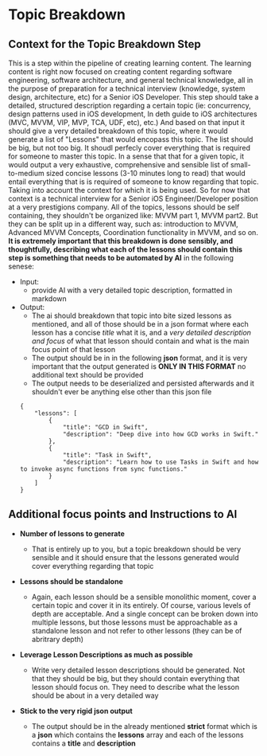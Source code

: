 # Topic Breakdown


## Context for the Topic Breakdown Step

This is a step within the pipeline of creating learning content. 
The learning content is right now focused on creating content regarding software engineering, software architecture, and general technical knowledge, all in the purpose of preparation for a technical interview (knowledge, system design, architecture, etc) for a Senior iOS Developer.
This step should take a detailed, structured description regarding a certain topic (ie: concurrency, design patterns used in iOS development, In deth guide to iOS architectures (MVC, MVVM, VIP, MVP, TCA, UDF, etc), etc.)
And based on that input it should give a very detailed breakdown of this topic, where it would generate a list of "Lessons" that would encopass this topic.
The list should be big, but not too big. It shoudl perfecly cover everything that is required for someone to master this topic.
In a sense that that for a given topic, it would output a very exhaustive, comprehensive and sensible list of small-to-medium sized concise lessons (3-10 minutes long to read) that would entail everything that is is required of someone to know regarding that topic. Taking into account the context for which it is being used.
So for now that context is a technical interview for a Senior iOS Engineer/Developer position at a very prestigions company.
All of the topics, lessons should be self containing, they shouldn't be organized like: MVVM part 1, MVVM part2. But they can be split up in a different way, such as: introduction to MVVM, Advanced MVVM Concepts, Coordination functionality in MVVM, and so on.
**It is extremely important that this breakdown is done sensibly, and thoughtfully, describing what each of the lessons should contain**
**this step is something that needs to be automated by AI** in the following senese:
- Input:
    - provide AI with a very detailed topic description, formatted in markdown
- Output:
    - The ai should breakdown that topic into bite sized lessons as mentioned, and all of those should be in a json format where each lesson has a concise *title* what it is, and a *very detailed description and focus* of what that lesson should contain and what is the main focus point of that lesson
    - The output should be in in the following **json** format, and it is very important that the output generated is **ONLY IN THIS FORMAT** no additional text should be provided
    - The output needs to be deserialized and persisted afterwards and it shouldn't ever be anything else other than this json file
    ```
    {
        "lessons": [
            {
                "title": "GCD in Swift",
                "description": "Deep dive into how GCD works in Swift."
            },
            {
                "title": "Task in Swift",
                "description": "Learn how to use Tasks in Swift and how to invoke async functions from sync functions."
            }
        ]
    }
    ```

## Additional focus points and Instructions to AI

- **Number of lessons to generate**
    - That is entirely up to you, but a topic breakdown should be very sensible and it should ensure that the lessons generated would cover everything regarding that topic

- **Lessons should be standalone**
    - Again, each lesson should be a sensible monolithic moment, cover a certain topic and cover it in its entirely. Of course, various levels of depth are acceptable. And a single concept can be broken down into multiple lessons, but those lessons must be approachable as a standalone lesson and not refer to other lessons (they can be of abritrary depth)

- **Leverage Lesson Descriptions as much as possible**
    - Write very detailed lesson descriptions should be generated. Not that they should be big, but they should contain everything that lesson should focus on. They need to describe what the lesson should be about in a very detailed way

- **Stick to the very rigid json output**
    - The output should be in the already mentioned **strict** format which is a **json** which contains the **lessons** array and each of the lessons contains a **title** and **description**
